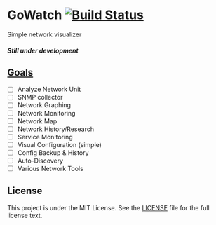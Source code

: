 # GoWatch [![Build Status](https://travis-ci.org/sapk/GoWatch.svg?branch=master)](https://travis-ci.org/sapk/GoWatch)
Simple network visualizer
##### Still under development
## [Goals](https://github.com/sapk/GoWatch/wiki/Detailled-goals)
- [ ] Analyze Network Unit 
- [ ] SNMP collector
- [ ] Network Graphing
- [ ] Network Monitoring
- [ ] Network Map
- [ ] Network History/Research
- [ ] Service Monitoring
- [ ] Visual Configuration (simple)
- [ ] Config Backup & History
- [ ] Auto-Discovery
- [ ] Various Network Tools

## License

This project is under the MIT License. See the [LICENSE](https://github.com/sapk/GoWatch/blob/master/LICENSE) file for the full license text.
